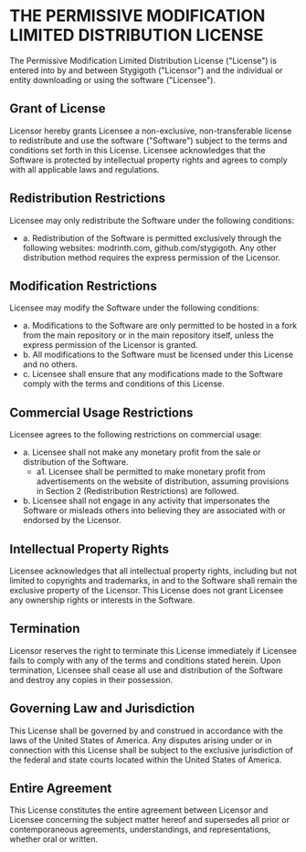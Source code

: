 # THE PERMISSIVE MODIFICATION LIMITED DISTRIBUTION LICENSE
The Permissive Modification Limited Distribution License ("License") is entered into by and between Stygigoth ("Licensor") and the individual or entity downloading or using the software ("Licensee").
## Grant of License
Licensor hereby grants Licensee a non-exclusive, non-transferable license to redistribute and use the software ("Software") subject to the terms and conditions set forth in this License. Licensee acknowledges that the Software is protected by intellectual property rights and agrees to comply with all applicable laws and regulations.
## Redistribution Restrictions
Licensee may only redistribute the Software under the following conditions:
- a. Redistribution of the Software is permitted exclusively through the following websites: modrinth.com, github.com/stygigoth. Any other distribution method requires the express permission of the Licensor.
## Modification Restrictions
Licensee may modify the Software under the following conditions:
- a. Modifications to the Software are only permitted to be hosted in a fork from the main repository or in the main repository itself, unless the express permission of the Licensor is granted.
- b. All modifications to the Software must be licensed under this License and no others.
- c. Licensee shall ensure that any modifications made to the Software comply with the terms and conditions of this License.
## Commercial Usage Restrictions
Licensee agrees to the following restrictions on commercial usage:
- a. Licensee shall not make any monetary profit from the sale or distribution of the Software.
  - a1. Licensee shall be permitted to make monetary profit from advertisements on the website of distribution, assuming provisions in Section 2 (Redistribution Restrictions) are followed.
- b. Licensee shall not engage in any activity that impersonates the Software or misleads others into believing they are associated with or endorsed by the Licensor.
## Intellectual Property Rights
Licensee acknowledges that all intellectual property rights, including but not limited to copyrights and trademarks, in and to the Software shall remain the exclusive property of the Licensor. This License does not grant Licensee any ownership rights or interests in the Software.
## Termination
Licensor reserves the right to terminate this License immediately if Licensee fails to comply with any of the terms and conditions stated herein. Upon termination, Licensee shall cease all use and distribution of the Software and destroy any copies in their possession.
## Governing Law and Jurisdiction
This License shall be governed by and construed in accordance with the laws of the United States of America. Any disputes arising under or in connection with this License shall be subject to the exclusive jurisdiction of the federal and state courts located within the United States of America.
## Entire Agreement
This License constitutes the entire agreement between Licensor and Licensee concerning the subject matter hereof and supersedes all prior or contemporaneous agreements, understandings, and representations, whether oral or written.
